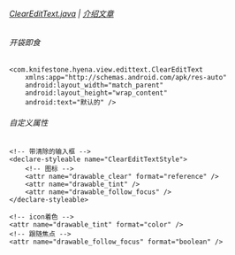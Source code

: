 ###### [ClearEditText.java][ClearEditText.java] | [介绍文章][ClearEditText.blog]

###### 开袋即食

```
<com.knifestone.hyena.view.edittext.ClearEditText
    xmlns:app="http://schemas.android.com/apk/res-auto"
    android:layout_width="match_parent"
    android:layout_height="wrap_content"
    android:text="默认的" />
```

###### 自定义属性
```
<!-- 带清除的输入框 -->
<declare-styleable name="ClearEditTextStyle">
    <!-- 图标 -->
    <attr name="drawable_clear" format="reference" />
    <attr name="drawable_tint" />
    <attr name="drawable_follow_focus" />
</declare-styleable>

<!-- icon着色 -->
<attr name="drawable_tint" format="color" />
<!-- 跟随焦点 -->
<attr name="drawable_follow_focus" format="boolean" />
```

[ClearEditText.java]: https://github.com/KnifeStone/Hyena/blob/master/hyenalibrary/src/main/java/com/knifestone/hyena/view/edittext/ClearEditText.java
[ClearEditText.blog]:http://www.jianshu.com/u/6e6858f18e58

